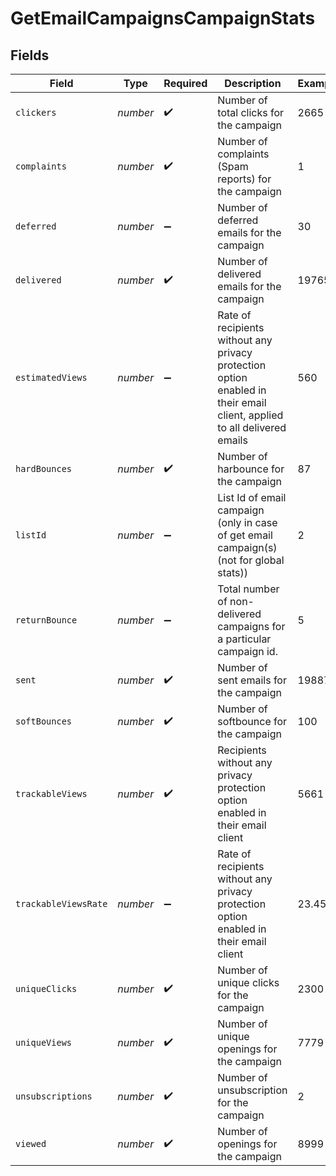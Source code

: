 # GetEmailCampaignsCampaignStats


## Fields

| Field                                                                                                                   | Type                                                                                                                    | Required                                                                                                                | Description                                                                                                             | Example                                                                                                                 |
| ----------------------------------------------------------------------------------------------------------------------- | ----------------------------------------------------------------------------------------------------------------------- | ----------------------------------------------------------------------------------------------------------------------- | ----------------------------------------------------------------------------------------------------------------------- | ----------------------------------------------------------------------------------------------------------------------- |
| `clickers`                                                                                                              | *number*                                                                                                                | :heavy_check_mark:                                                                                                      | Number of total clicks for the campaign                                                                                 | 2665                                                                                                                    |
| `complaints`                                                                                                            | *number*                                                                                                                | :heavy_check_mark:                                                                                                      | Number of complaints (Spam reports) for the campaign                                                                    | 1                                                                                                                       |
| `deferred`                                                                                                              | *number*                                                                                                                | :heavy_minus_sign:                                                                                                      | Number of deferred emails for the campaign                                                                              | 30                                                                                                                      |
| `delivered`                                                                                                             | *number*                                                                                                                | :heavy_check_mark:                                                                                                      | Number of delivered emails for the campaign                                                                             | 19765                                                                                                                   |
| `estimatedViews`                                                                                                        | *number*                                                                                                                | :heavy_minus_sign:                                                                                                      | Rate of recipients without any privacy protection option enabled in their email client, applied to all delivered emails | 560                                                                                                                     |
| `hardBounces`                                                                                                           | *number*                                                                                                                | :heavy_check_mark:                                                                                                      | Number of harbounce for the campaign                                                                                    | 87                                                                                                                      |
| `listId`                                                                                                                | *number*                                                                                                                | :heavy_minus_sign:                                                                                                      | List Id of email campaign (only in case of get email campaign(s)(not for global stats))                                 | 2                                                                                                                       |
| `returnBounce`                                                                                                          | *number*                                                                                                                | :heavy_minus_sign:                                                                                                      | Total number of non-delivered campaigns for a particular campaign id.                                                   | 5                                                                                                                       |
| `sent`                                                                                                                  | *number*                                                                                                                | :heavy_check_mark:                                                                                                      | Number of sent emails for the campaign                                                                                  | 19887                                                                                                                   |
| `softBounces`                                                                                                           | *number*                                                                                                                | :heavy_check_mark:                                                                                                      | Number of softbounce for the campaign                                                                                   | 100                                                                                                                     |
| `trackableViews`                                                                                                        | *number*                                                                                                                | :heavy_check_mark:                                                                                                      | Recipients without any privacy protection option enabled in their email client                                          | 5661                                                                                                                    |
| `trackableViewsRate`                                                                                                    | *number*                                                                                                                | :heavy_minus_sign:                                                                                                      | Rate of recipients without any privacy protection option enabled in their email client                                  | 23.45                                                                                                                   |
| `uniqueClicks`                                                                                                          | *number*                                                                                                                | :heavy_check_mark:                                                                                                      | Number of unique clicks for the campaign                                                                                | 2300                                                                                                                    |
| `uniqueViews`                                                                                                           | *number*                                                                                                                | :heavy_check_mark:                                                                                                      | Number of unique openings for the campaign                                                                              | 7779                                                                                                                    |
| `unsubscriptions`                                                                                                       | *number*                                                                                                                | :heavy_check_mark:                                                                                                      | Number of unsubscription for the campaign                                                                               | 2                                                                                                                       |
| `viewed`                                                                                                                | *number*                                                                                                                | :heavy_check_mark:                                                                                                      | Number of openings for the campaign                                                                                     | 8999                                                                                                                    |